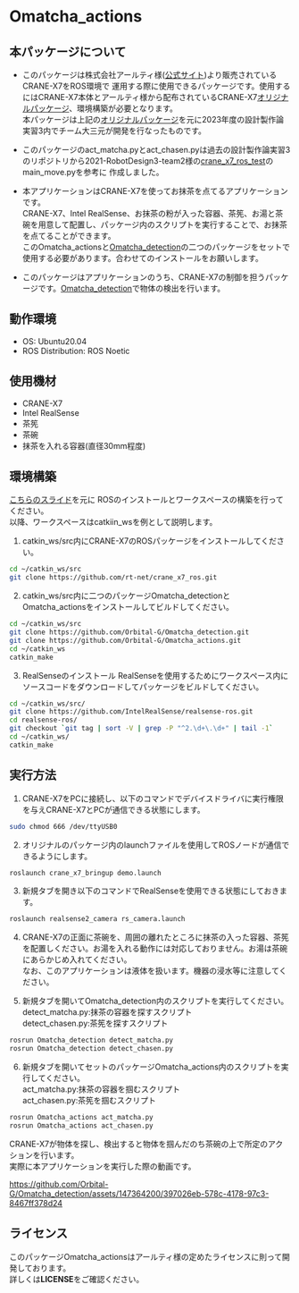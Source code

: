 # Omatcha_actions
## 本パッケージについて
- このパッケージは株式会社アールティ様([公式サイト](https://rt-net.jp/))より販売されているCRANE-X7をROS環境で
運用する際に使用できるパッケージです。使用するにはCRANE-X7本体とアールティ様から配布されているCRANE-X7[オリジナルパッケージ](https://github.com/rt-net/crane_x7_ros)、環境構築が必要となります。  
本パッケージは上記の[オリジナルパッケージ](https://github.com/rt-net/crane_x7_ros)を元に2023年度の設計製作論実習3内でチーム大三元が開発を行なったものです。  

- このパッケージのact_matcha.pyとact_chasen.pyは過去の設計製作論実習3のリポジトリから2021-RobotDesign3-team2様の[crane_x7_ros_test](https://github.com/2021-RobotDesign3-team2/crane_x7_ros_test)のmain_move.pyを参考に
作成しました。

- 本アプリケーションはCRANE-X7を使ってお抹茶を点てるアプリケーションです。  
CRANE-X7、Intel RealSense、お抹茶の粉が入った容器、茶筅、お湯と茶碗を用意して配置し、パッケージ内のスクリプトを実行することで、お抹茶を点てることができます。  
このOmatcha_actionsと[Omatcha_detection](https://github.com/Orbital-G/Omatcha_detection)の二つのパッケージをセットで使用する必要があります。合わせてのインストールをお願いします。  

- このパッケージはアプリケーションのうち、CRANE-X7の制御を担うパッケージです。[Omatcha_detection](https://github.com/Orbital-G/Omatcha_detection)で物体の検出を行います。

## 動作環境
* OS: Ubuntu20.04  
* ROS Distribution: ROS Noetic

## 使用機材
* CRANE-X7  
* Intel RealSense  
* 茶筅  
* 茶碗  
* 抹茶を入れる容器(直径30mm程度)  

## 環境構築
[こちらのスライド](https://github.com/ryuichiueda/my_slides/blob/master/robotdesign3_2021/lesson1.md)を元に
ROSのインストールとワークスペースの構築を行ってください。  
以降、ワークスペースはcatkiin_wsを例として説明します。  
1. catkin_ws/src内にCRANE-X7のROSパッケージをインストールしてください。
```sh
cd ~/catkin_ws/src  
git clone https://github.com/rt-net/crane_x7_ros.git  
```

2. catkin_ws/src内に二つのパッケージOmatcha_detectionとOmatcha_actionsをインストールしてビルドしてください。
```sh
cd ~/catkin_ws/src
git clone https://github.com/Orbital-G/Omatcha_detection.git
git clone https://github.com/Orbital-G/Omatcha_actions.git
cd ~/catkin_ws  
catkin_make  
```

3. RealSenseのインストール
RealSenseを使用するためにワークスペース内にソースコードをダウンロードしてパッケージをビルドしてください。
```sh
cd ~/catkin_ws/src/
git clone https://github.com/IntelRealSense/realsense-ros.git
cd realsense-ros/
git checkout `git tag | sort -V | grep -P "^2.\d+\.\d+" | tail -1`
cd ~/catkin_ws/
catkin_make
```

## 実行方法
1. CRANE-X7をPCに接続し、以下のコマンドでデバイスドライバに実行権限を与えCRANE-X7とPCが通信できる状態にします。
```sh
sudo chmod 666 /dev/ttyUSB0

```

2. オリジナルのパッケージ内のlaunchファイルを使用してROSノードが通信できるようにします。
```sh
roslaunch crane_x7_bringup demo.launch
```
3. 新規タブを開き以下のコマンドでRealSenseを使用できる状態にしておきます。
```sh
roslaunch realsense2_camera rs_camera.launch  
```

4. CRANE-X7の正面に茶碗を、周囲の離れたところに抹茶の入った容器、茶筅を配置しください。お湯を入れる動作には対応しておりません。お湯は茶碗にあらかじめ入れてください。  
なお、このアプリケーションは液体を扱います。機器の浸水等に注意してください。 

5. 新規タブを開いてOmatcha_detection内のスクリプトを実行してください。  
detect_matcha.py:抹茶の容器を探すスクリプト  
detect_chasen.py:茶筅を探すスクリプト
```sh
rosrun Omatcha_detection detect_matcha.py
rosrun Omatcha_detection detect_chasen.py
```

6. 新規タブを開いてセットのパッケージOmatcha_actions内のスクリプトを実行してください。  
act_matcha.py:抹茶の容器を掴むスクリプト  
act_chasen.py:茶筅を掴むスクリプト
```sh
rosrun Omatcha_actions act_matcha.py
rosrun Omatcha_actions act_chasen.py
```
CRANE-X7が物体を探し、検出すると物体を掴んだのち茶碗の上で所定のアクションを行います。  
実際に本アプリケーションを実行した際の動画です。


https://github.com/Orbital-G/Omatcha_detection/assets/147364200/397026eb-578c-4178-97c3-8467ff378d24


## ライセンス
このパッケージOmatcha_actionsはアールティ様の定めたライセンスに則って開発しております。  
詳しくは**LICENSE**をご確認ください。
